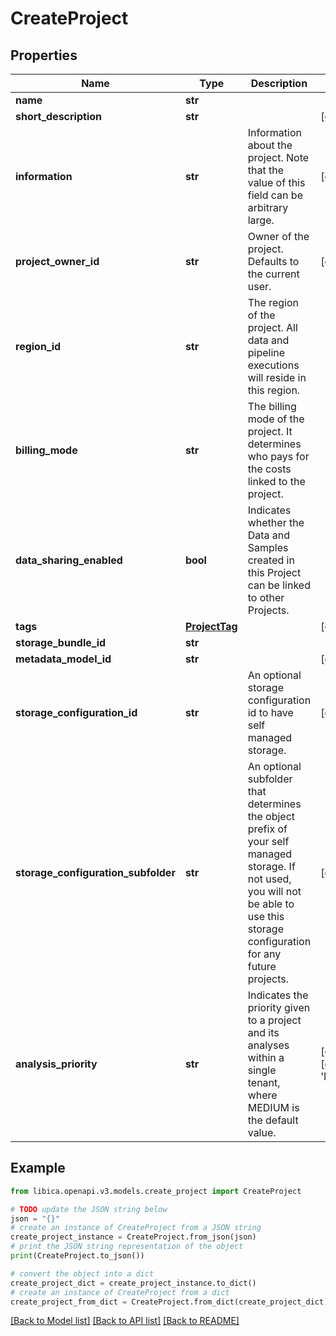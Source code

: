 # CreateProject


## Properties

Name | Type | Description | Notes
------------ | ------------- | ------------- | -------------
**name** | **str** |  | 
**short_description** | **str** |  | [optional] 
**information** | **str** | Information about the project. Note that the value of this field can be arbitrary large. | [optional] 
**project_owner_id** | **str** | Owner of the project. Defaults to the current user. | [optional] 
**region_id** | **str** | The region of the project. All data and pipeline executions will reside in this region. | 
**billing_mode** | **str** | The billing mode of the project. It determines who pays for the costs linked to the project. | 
**data_sharing_enabled** | **bool** | Indicates whether the Data and Samples created in this Project can be linked to other Projects. | 
**tags** | [**ProjectTag**](ProjectTag.md) |  | [optional] 
**storage_bundle_id** | **str** |  | 
**metadata_model_id** | **str** |  | [optional] 
**storage_configuration_id** | **str** | An optional storage configuration id to have self managed storage. | [optional] 
**storage_configuration_subfolder** | **str** | An optional subfolder that determines the object prefix of your self managed storage.  If not used, you will not be able to use this storage configuration for any future projects. | [optional] 
**analysis_priority** | **str** | Indicates the priority given to a project and its analyses within a single tenant, where MEDIUM is the default value. | [optional] [default to 'MEDIUM']

## Example

```python
from libica.openapi.v3.models.create_project import CreateProject

# TODO update the JSON string below
json = "{}"
# create an instance of CreateProject from a JSON string
create_project_instance = CreateProject.from_json(json)
# print the JSON string representation of the object
print(CreateProject.to_json())

# convert the object into a dict
create_project_dict = create_project_instance.to_dict()
# create an instance of CreateProject from a dict
create_project_from_dict = CreateProject.from_dict(create_project_dict)
```
[[Back to Model list]](../README.md#documentation-for-models) [[Back to API list]](../README.md#documentation-for-api-endpoints) [[Back to README]](../README.md)


